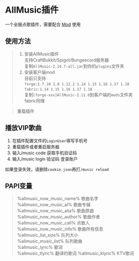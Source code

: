 # AllMusic插件

一个全服点歌插件，需要配合 [Mod](https://github.com/HeartAge/AllMusic_M/) 使用

## 使用方法
>1. 安装AllMusic插件  
>支持CraftBukkit/Spigot/Bungeecord服务器  
>复制`AllMusic-2.14.7-all.jar`到你的`plugins`文件夹  
>2. 安装客户端mod  
>目前只支持  
>`forge:1.7.10 1.8 1.12.2 1.14 1.15 1.16 1.17 1.18`  
>`fabric:1.14 1.15 1.16 1.17 1.18`  
>复制`[forge-xxx]AllMusic-2.11.0`到客户端的`mods`文件夹  
>fabric同理  

>重载插件

## 播放VIP歌曲
1. 在插件配置文件的`LoginUser`填写手机号
2. 重载插件或者重启服务器
3. 输入/music code 获取手机验证码
4. 输入/music login 验证码 登录账户

如果登录失效，请删除`cookie.json`再打`/music reload`

## PAPI变量  
> %allmusic_now_music_name% 歌曲名字  
> %allmusic_now_music_al% 歌曲专辑  
> %allmusic_now_music_alia% 歌曲原曲  
> %allmusic_now_music_author% 歌曲作者  
> %allmusic_now_music_call% 点歌人  
> %allmusic_now_music_info% 歌曲所有信息  
> %allmusic_list_size% 队列大小  
> %allmusic_music_list% 队列歌曲  
> %allmusic_lyric% 歌词  
> %allmusic_tlyric% 翻译的歌词
> %allmusic_klyric% KTV歌词  
